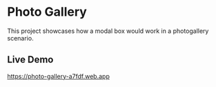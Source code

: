 # Photo Gallery
This project showcases how a modal box would work in a photogallery scenario.

## Live Demo
https://photo-gallery-a7fdf.web.app
